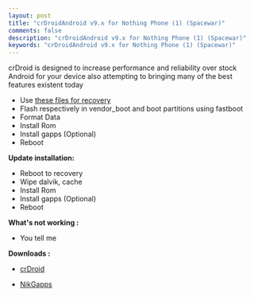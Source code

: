 ```yaml
---
layout: post
title: "crDroidAndroid v9.x for Nothing Phone (1) (Spacewar)"
comments: false
description: "crDroidAndroid v9.x for Nothing Phone (1) (Spacewar)"
keywords: "crDroidAndroid v9.x for Nothing Phone (1) (Spacewar)"
---
```


crDroid is designed to increase performance and reliability over stock Android for your device also attempting to bringing many of the best features existent today

* Use [these files for recovery](https://sourceforge.net/projects/darkjoker360-developements/files/Nothing/Phone1/ROM/crdroid/v9.x/recovery)
* Flash respectively in vendor_boot and boot partitions using fastboot
* Format Data
* Install Rom
* Install gapps (Optional)
* Reboot

**Update installation:**

* Reboot to recovery
* Wipe dalvik, cache
* Install Rom
* Install gapps (Optional)
* Reboot

**What's not working :**

 * You tell me


**Downloads :**

 * [crDroid](https://sourceforge.net/projects/darkjoker360-developements/files/Nothing/Phone1/ROM/crdroid/v9.x/)

 * [NikGapps](https://nikgapps.com/downloads)
